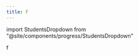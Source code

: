 ```yaml
---
title: F
---
```

import StudentsDropdown from "@site/components/progress/StudentsDropdown"

<StudentsDropdown/>

f